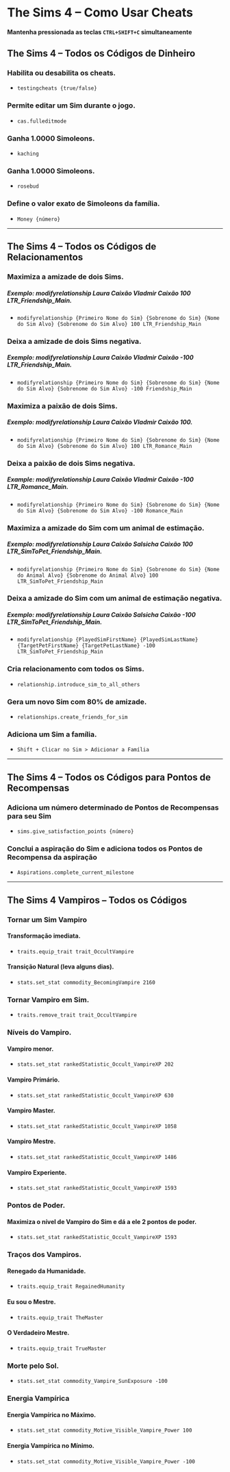 # The Sims 4 – Como Usar Cheats

#### Mantenha pressionada as teclas ```CTRL+SHIFT+C``` simultaneamente

## The Sims 4 – Todos os Códigos de Dinheiro

### Habilita ou desabilita os cheats.
- ```testingcheats {true/false}```

### Permite editar um Sim durante o jogo.
- ```cas.fulleditmode```

### Ganha 1.0000 Simoleons.
- ```kaching```

### Ganha 1.0000 Simoleons.
- ```rosebud```

### Define o valor exato de Simoleons da família.
- ```Money {número}```

---

## The Sims 4 – Todos os Códigos de Relacionamentos

### Maximiza a amizade de dois Sims. 
##### Exemplo: modifyrelationship Laura Caixão Vladmir Caixão 100 LTR_Friendship_Main.
- ```modifyrelationship {Primeiro Nome do Sim} {Sobrenome do Sim} {Nome do Sim Alvo} {Sobrenome do Sim Alvo} 100 LTR_Friendship_Main```

### Deixa a amizade de dois Sims negativa. 
##### Exemplo: modifyrelationship Laura Caixão Vladmir Caixão -100 LTR_Friendship_Main.
- ```modifyrelationship {Primeiro Nome do Sim} {Sobrenome do Sim} {Nome do Sim Alvo} {Sobrenome do Sim Alvo} -100 Friendship_Main```

### Maximiza a paixão de dois Sims.
##### Exemplo: modifyrelationship Laura Caixão Vladmir Caixão 100.
- ```modifyrelationship {Primeiro Nome do Sim} {Sobrenome do Sim} {Nome do Sim Alvo} {Sobrenome do Sim Alvo} 100 LTR_Romance_Main```

### Deixa a paixão de dois Sims negativa.
##### Example: modifyrelationship Laura Caixão Vladmir Caixão -100 LTR_Romance_Main.
- ```modifyrelationship {Primeiro Nome do Sim} {Sobrenome do Sim} {Nome do Sim Alvo} {Sobrenome do Sim Alvo} -100 Romance_Main```

### Maximiza a amizade do Sim com um animal de estimação.
##### Exemplo: modifyrelationship Laura Caixão Salsicha Caixão 100 LTR_SimToPet_Friendship_Main.
- ```modifyrelationship {Primeiro Nome do Sim} {Sobrenome do Sim} {Nome do Animal Alvo} {Sobrenome do Animal Alvo} 100 LTR_SimToPet_Friendship_Main```

### Deixa a amizade do Sim com um animal de estimação negativa.
##### Exemplo: modifyrelationship Laura Caixão Salsicha Caixão -100 LTR_SimToPet_Friendship_Main.
- ```modifyrelationship {PlayedSimFirstName} {PlayedSimLastName} {TargetPetFirstName} {TargetPetLastName} -100 LTR_SimToPet_Friendship_Main```

### Cria relacionamento com todos os Sims.
- ```relationship.introduce_sim_to_all_others```

### Gera um novo Sim com 80% de amizade.
- ```relationships.create_friends_for_sim```

### Adiciona um Sim a família.
- ```Shift + Clicar no Sim > Adicionar a Família```

---

## The Sims 4 – Todos os Códigos para Pontos de Recompensas

### Adiciona um número determinado de Pontos de Recompensas para seu Sim 
- ```sims.give_satisfaction_points {número}```

### Conclui a aspiração do Sim e adiciona todos os Pontos de Recompensa da aspiração
- ```Aspirations.complete_current_milestone```

---

## The Sims 4 Vampiros – Todos os Códigos

### Tornar um Sim Vampiro

#### Transformação imediata.
- ```traits.equip_trait trait_OccultVampire```

#### Transição Natural (leva alguns dias).
- ```stats.set_stat commodity_BecomingVampire 2160```

### Tornar Vampiro em Sim.
- ```traits.remove_trait trait_OccultVampire```

### Níveis do Vampiro.

#### Vampiro menor.
- ```stats.set_stat rankedStatistic_Occult_VampireXP 202```

#### Vampiro Primário.
- ```stats.set_stat rankedStatistic_Occult_VampireXP 630```

#### Vampiro Master.
- ```stats.set_stat rankedStatistic_Occult_VampireXP 1058```

#### Vampiro Mestre.
- ```stats.set_stat rankedStatistic_Occult_VampireXP 1486```

#### Vampiro Experiente.
- ```stats.set_stat rankedStatistic_Occult_VampireXP 1593```

### Pontos de Poder.

#### Maximiza o nível de Vampiro do Sim e dá a ele 2 pontos de poder.
- ```stats.set_stat rankedStatistic_Occult_VampireXP 1593```

### Traços dos Vampiros.

#### Renegado da Humanidade.
- ```traits.equip_trait RegainedHumanity```

#### Eu sou o Mestre.
- ```traits.equip_trait TheMaster```

#### O Verdadeiro Mestre.
- ```traits.equip_trait TrueMaster```

### Morte pelo Sol.
- ```stats.set_stat commodity_Vampire_SunExposure -100```

### Energia Vampírica

#### Energia Vampírica no Máximo.
- ```stats.set_stat commodity_Motive_Visible_Vampire_Power 100```

#### Energia Vampírica no Mínimo.
- ```stats.set_stat commodity_Motive_Visible_Vampire_Power -100```
